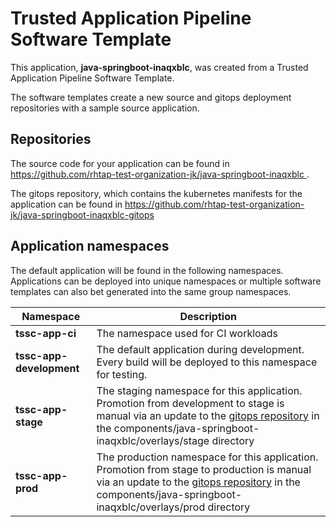 # Trusted Application Pipeline Software Template

This application, **java-springboot-inaqxblc**, was created from a Trusted Application Pipeline Software Template.

The software templates create a new source and gitops deployment repositories with a sample source application. 

## Repositories

The source code for your application can be found in [https://github.com/rhtap-test-organization-jk/java-springboot-inaqxblc ](https://github.com/rhtap-test-organization-jk/java-springboot-inaqxblc ).
 
The gitops repository, which contains the kubernetes manifests for the application can be found in 
[https://github.com/rhtap-test-organization-jk/java-springboot-inaqxblc-gitops ](https://github.com/rhtap-test-organization-jk/java-springboot-inaqxblc-gitops ) 

## Application namespaces 

The default application will be found in the following namespaces. Applications can be deployed into unique namespaces or multiple software templates can also bet generated into the same group namespaces.  

|  Namespace   |  Description   |  
| -------- | -------- |
| **tssc-app-ci** | The namespace used for CI workloads |
| **tssc-app-development** | The default application during development. Every build will be deployed to this namespace for testing. |
| **tssc-app-stage** | The staging namespace for this application. Promotion from development to stage is manual via an update to the [gitops repository](https://github.com/rhtap-test-organization-jk/java-springboot-inaqxblc-gitops ) in the components/java-springboot-inaqxblc/overlays/stage directory |
| **tssc-app-prod** | The production namespace for this application. Promotion from stage to production is manual via an update to the [gitops repository](https://github.com/rhtap-test-organization-jk/java-springboot-inaqxblc-gitops ) in the components/java-springboot-inaqxblc/overlays/prod directory |